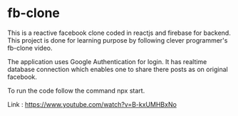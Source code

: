 # fb-clone

This is a reactive facebook clone coded in reactjs and firebase for backend. This project is done for learning purpose by following clever programmer's fb-clone video. 

The application uses Google Authentication for login. It has realtime database connection which enables one to share there posts as on original facebook. 

To run the code follow the command npx start.


Link : https://www.youtube.com/watch?v=B-kxUMHBxNo

